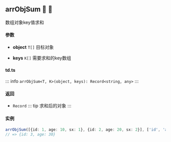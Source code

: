 ## arrObjSum :tada: :100: 
数组对象key值求和
#### 参数 
- **object** `T[]` 目标对象
 
- **keys** `K[]` 需要求和的key数组
 
#### td.ts
::: info
`arrObjSum<T, K>(object, keys): Record<string, any>`
:::
#### 返回 
- `Record` 
::: tip
求和后的对象
:::
#### 实例 
```ts
arrObjSum([{id: 1, age: 10, sx: 1}, {id: 2, age: 20, sx: 2}], ['id', 'age'])
// => {id: 3, age: 30}
```

